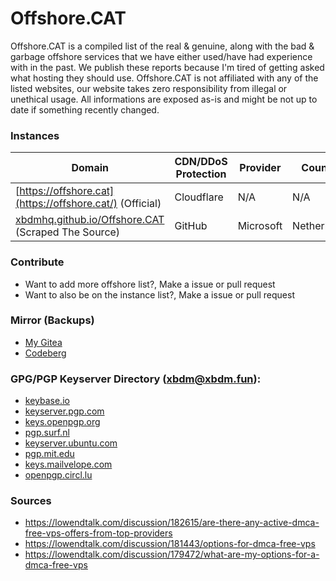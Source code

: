 # Offshore.CAT
Offshore.CAT is a compiled list of the real &amp; genuine, along with the bad &amp; garbage offshore services that we have either used/have had experience with in the past. We publish these reports because I'm tired of getting asked what hosting they should use. Offshore.CAT is not affiliated with any of the listed websites, our website takes zero responsibility from illegal or unethical usage. All informations are exposed as-is and might be not up to date if something recently changed.

### Instances

| Domain | CDN/DDoS Protection | Provider | Country |
| -- | -- | -- | -- 
| [https://offshore.cat](https://offshore.cat/) (Official) | Cloudflare | N/A | N/A
| [xbdmhq.github.io/Offshore.CAT](https://xbdmhq.github.io/Offshore.CAT/) (Scraped The Source) | GitHub | Microsoft | Netherlands 

### Contribute
- Want to add more offshore list?, Make a issue or pull request
- Want to also be on the instance list?, Make a issue or pull request

### Mirror (Backups)

- [My Gitea](https://git.whateveritworks.org/xbdm)
- [Codeberg](https://codeberg.org/xbdm)

### GPG/PGP Keyserver Directory (xbdm@xbdm.fun):

- [keybase.io](https://keybase.io/xbdm)
- [keyserver.pgp.com](https://keyserver1.pgp.com/vkd/SubmitSearch.event?SearchCriteria=xbdm%40xbdm.fun)
- [keys.openpgp.org](https://keys.openpgp.org/search?q=xbdm%40xbdm.fun)
- [pgp.surf.nl](https://pgp.surf.nl/pks/lookup?search=xbdm%40xbdm.fun&fingerprint=on&op=index)
- [keyserver.ubuntu.com](https://keyserver.ubuntu.com/pks/lookup?search=xbdm%40xbdm.fun&fingerprint=on&op=index)
- [pgp.mit.edu](https://pgp.mit.edu/pks/lookup?search=xbdm&op=index&fingerprint=on)
- [keys.mailvelope.com](https://keys.mailvelope.com/pks/lookup?op=get&search=xbdm@xbdm.fun)
- [openpgp.circl.lu](https://openpgp.circl.lu/pks/lookup?search=xbdm%40xbdm.fun&fingerprint=on&op=index)

### Sources

- https://lowendtalk.com/discussion/182615/are-there-any-active-dmca-free-vps-offers-from-top-providers
- https://lowendtalk.com/discussion/181443/options-for-dmca-free-vps
- https://lowendtalk.com/discussion/179472/what-are-my-options-for-a-dmca-free-vps
